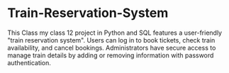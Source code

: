 # Train-Reservation-System
This Class my class 12 project in Python and SQL features a user-friendly "train reservation system". Users can log in to book tickets, check train availability, and cancel bookings. Administrators have secure access to manage train details by adding or removing information with password authentication.
